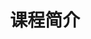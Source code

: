 ---
title: 课程简介
keywords: Kubesphere, Kubesphere learn
description: 从整体了解课程大纲

video: 
  videoUrl: https://kubesphere-community.pek3b.qingstor.com/%E4%BA%91%E5%8E%9F%E7%94%9F%E5%AE%9E%E6%88%98/01%E3%80%81%E4%BA%91%E5%8E%9F%E7%94%9F%E5%AE%9E%E6%88%98-%E8%AF%BE%E7%A8%8B%E7%AE%80%E4%BB%8B.mp4

---